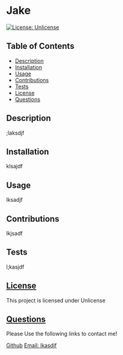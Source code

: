  
  
  # Jake 
  
  [![License: Unlicense](https://img.shields.io/badge/license-Unlicense-blue.svg)](http://unlicense.org/)

  ## Table of Contents
  - [Description](#description)
  - [Installation](#installation)
  - [Usage](#usage)
  - [Contributions](#contributions)
  - [Tests](#tests)
  - [License](#License)
  - [Questions](#questions)


  ## Description
  ;laksdjf

  ## Installation
  klsajdf

  ## Usage
  lksadjf

  ## Contributions
  lkjsadf

  ## Tests
  l;kasjdf

  ## [License](#License) 
 This project is licensed under Unlicense

  

  ## [Questions](#Questions)
  Please Use the following links to contact me!
  
  [Github](https://github.com/;klajsdf)
  [Email: lkasdjf](mailto:lkasdjf)

